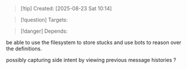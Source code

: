 
>[!tip] Created: [2025-08-23 Sat 10:14]

>[!question] Targets: 

>[!danger] Depends: 

be able to use the filesystem to store stucks and use bots to reason over the definitions.

possibly capturing side intent by viewing previous message histories ?